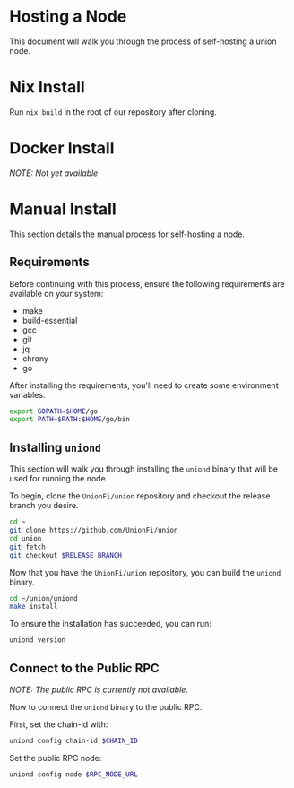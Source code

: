# Hosting a Node

This document will walk you through the process of self-hosting a union node.

# Nix Install

Run `nix build` in the root of our repository after cloning.

# Docker Install

*NOTE: Not yet available*

# Manual Install

This section details the manual process for self-hosting a node.

## Requirements

Before continuing with this process, ensure the following requirements are available on your system:

* make
* build-essential
* gcc
* git
* jq
* chrony
* go

After installing the requirements, you'll need to create some environment variables.

```sh
export GOPATH=$HOME/go
export PATH=$PATH:$HOME/go/bin
```

## Installing `uniond`

This section will walk you through installing the `uniond` binary that will be used for running the node.

To begin, clone the `UnionFi/union` repository and checkout the release branch you desire.

<!-- TODO: Replace `$RELEASE_BRANCH` with our current release branch or test-net release branch. -->

```sh
cd ~
git clone https://github.com/UnionFi/union
cd union
git fetch
git checkout $RELEASE_BRANCH
```

Now that you have the `UnionFi/union` repository, you can build the `uniond` binary.

```sh
cd ~/union/uniond
make install
```

To ensure the installation has succeeded, you can run:

```sh
uniond version
```

## Connect to the Public RPC

*NOTE: The public RPC is currently not available.*

Now to connect the `uniond` binary to the public RPC.

First, set the chain-id with:

<!-- TODO: Replace `$CHAIN_ID` with our the chain-id of our main-net or test-net. -->
```sh
uniond config chain-id $CHAIN_ID
```

Set the public RPC node:

<!-- TODO: Replace `$RPC_NODE_URL` with our RPC node URL. -->
```sh
uniond config node $RPC_NODE_URL
```

